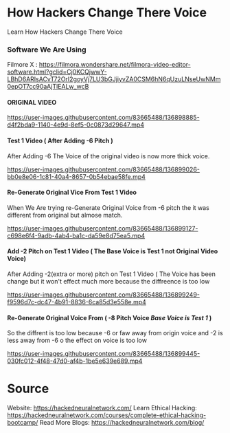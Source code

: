 # How Hackers Change There Voice
Learn How Hackers Change There Voice

### Software We Are Using

Filmore X : https://filmora.wondershare.net/filmora-video-editor-software.html?gclid=Cj0KCQjwwY-LBhD6ARIsACvT72OrI2goyVj7LU3bGJjiyvZA0CSM6hN6qUzuLNseUwNMm0epOT7cc90aAjTlEALw_wcB

#### ORIGINAL VIDEO

https://user-images.githubusercontent.com/83665488/136898885-d4f2bda9-1140-4e9d-8ef5-0c0873d29647.mp4

#### Test 1 Video ( After Adding -6 Pitch )
After Adding -6 The Voice of the  original video is now more thick voice.

https://user-images.githubusercontent.com/83665488/136899026-bb0e8e06-1c81-40a4-8657-0b54ebae58fe.mp4

#### Re-Generate Original Vice From Test 1 Video
When We Are trying re-Generate Original Voice from -6 pitch the it was different from original but almose match.

https://user-images.githubusercontent.com/83665488/136899127-c698e6f4-9adb-4ab4-ba1c-da59e8d75ea5.mp4

#### Add -2 Pitch on Test 1 Video ( The Base Voice is Test 1 not Original Video Voice)
After Adding -2(extra or more) pitch on Test 1 Video ( The Voice has been change but it won't effect much more because the diffreence is too low

https://user-images.githubusercontent.com/83665488/136899249-f9596d7c-dc47-4b91-8836-6ca85d3e558e.mp4

#### Re-Generate Original Voice From ( -8 Pitch Voice *Base Voice is Test 1* )
So the diffrent is too low because -6 or faw away from origin voice and -2 is less away from -6 o the effect  on voice is too low

https://user-images.githubusercontent.com/83665488/136899445-030fc012-4f48-47d0-af4b-1be5e639e689.mp4


# Source
Website: https://hackedneuralnetwork.com/
Learn Ethical Hacking: https://hackedneuralnetwork.com/courses/complete-ethical-hacking-bootcamp/
Read More Blogs: https://hackedneuralnetwork.com/blog/

